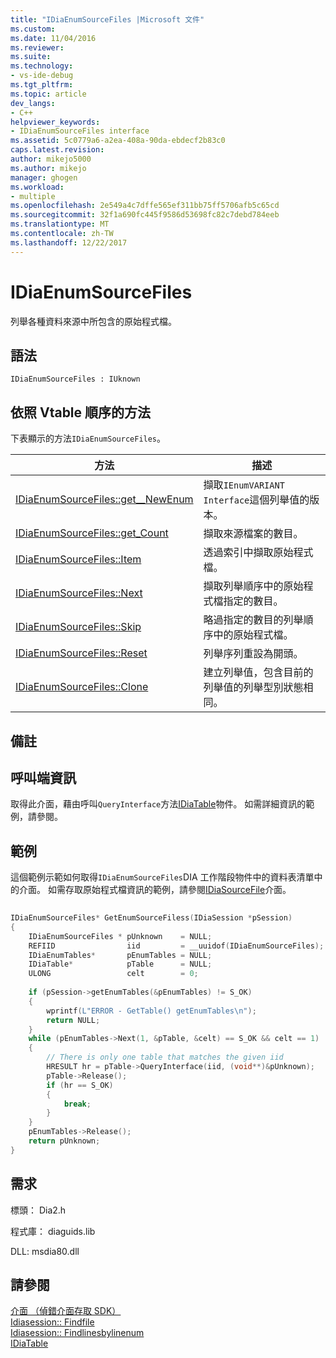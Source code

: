 ```yaml
---
title: "IDiaEnumSourceFiles |Microsoft 文件"
ms.custom: 
ms.date: 11/04/2016
ms.reviewer: 
ms.suite: 
ms.technology:
- vs-ide-debug
ms.tgt_pltfrm: 
ms.topic: article
dev_langs:
- C++
helpviewer_keywords:
- IDiaEnumSourceFiles interface
ms.assetid: 5c0779a6-a2ea-408a-90da-ebdecf2b83c0
caps.latest.revision: 
author: mikejo5000
ms.author: mikejo
manager: ghogen
ms.workload:
- multiple
ms.openlocfilehash: 2e549a4c7dffe565ef311bb75ff5706afb5c65cd
ms.sourcegitcommit: 32f1a690fc445f9586d53698fc82c7debd784eeb
ms.translationtype: MT
ms.contentlocale: zh-TW
ms.lasthandoff: 12/22/2017
---
```

# <a name="idiaenumsourcefiles"></a>IDiaEnumSourceFiles
列舉各種資料來源中所包含的原始程式檔。  
  
## <a name="syntax"></a>語法  
  
```  
IDiaEnumSourceFiles : IUknown  
```  
  
## <a name="methods-in-vtable-order"></a>依照 Vtable 順序的方法  
 下表顯示的方法`IDiaEnumSourceFiles`。  
  
|方法|描述|  
|------------|-----------------|  
|[IDiaEnumSourceFiles::get__NewEnum](../../debugger/debug-interface-access/idiaenumsourcefiles-get-newenum.md)|擷取`IEnumVARIANT Interface`這個列舉值的版本。|  
|[IDiaEnumSourceFiles::get_Count](../../debugger/debug-interface-access/idiaenumsourcefiles-get-count.md)|擷取來源檔案的數目。|  
|[IDiaEnumSourceFiles::Item](../../debugger/debug-interface-access/idiaenumsourcefiles-item.md)|透過索引中擷取原始程式檔。|  
|[IDiaEnumSourceFiles::Next](../../debugger/debug-interface-access/idiaenumsourcefiles-next.md)|擷取列舉順序中的原始程式檔指定的數目。|  
|[IDiaEnumSourceFiles::Skip](../../debugger/debug-interface-access/idiaenumsourcefiles-skip.md)|略過指定的數目的列舉順序中的原始程式檔。|  
|[IDiaEnumSourceFiles::Reset](../../debugger/debug-interface-access/idiaenumsourcefiles-reset.md)|列舉序列重設為開頭。|  
|[IDiaEnumSourceFiles::Clone](../../debugger/debug-interface-access/idiaenumsourcefiles-clone.md)|建立列舉值，包含目前的列舉值的列舉型別狀態相同。|  
  
## <a name="remarks"></a>備註  
  
## <a name="notes-for-callers"></a>呼叫端資訊  
 取得此介面，藉由呼叫`QueryInterface`方法[IDiaTable](../../debugger/debug-interface-access/idiatable.md)物件。 如需詳細資訊的範例，請參閱。  
  
## <a name="example"></a>範例  
 這個範例示範如何取得`IDiaEnumSourceFiles`DIA 工作階段物件中的資料表清單中的介面。 如需存取原始程式檔資訊的範例，請參閱[IDiaSourceFile](../../debugger/debug-interface-access/idiasourcefile.md)介面。  
  
```C++  
  
IDiaEnumSourceFiles* GetEnumSourceFiless(IDiaSession *pSession)  
{  
    IDiaEnumSourceFiles * pUnknown    = NULL;  
    REFIID                iid         = __uuidof(IDiaEnumSourceFiles);  
    IDiaEnumTables*       pEnumTables = NULL;  
    IDiaTable*            pTable      = NULL;  
    ULONG                 celt        = 0;  
  
    if (pSession->getEnumTables(&pEnumTables) != S_OK)  
    {  
        wprintf(L"ERROR - GetTable() getEnumTables\n");  
        return NULL;  
    }  
    while (pEnumTables->Next(1, &pTable, &celt) == S_OK && celt == 1)  
    {  
        // There is only one table that matches the given iid  
        HRESULT hr = pTable->QueryInterface(iid, (void**)&pUnknown);  
        pTable->Release();  
        if (hr == S_OK)  
        {  
            break;  
        }  
    }  
    pEnumTables->Release();  
    return pUnknown;  
}  
```  
  
## <a name="requirements"></a>需求  
 標頭： Dia2.h  
  
 程式庫： diaguids.lib  
  
 DLL: msdia80.dll  
  
## <a name="see-also"></a>請參閱  
 [介面 （偵錯介面存取 SDK）](../../debugger/debug-interface-access/interfaces-debug-interface-access-sdk.md)   
 [Idiasession:: Findfile](../../debugger/debug-interface-access/idiasession-findfile.md)   
 [Idiasession:: Findlinesbylinenum](../../debugger/debug-interface-access/idiasession-findlinesbylinenum.md)   
 [IDiaTable](../../debugger/debug-interface-access/idiatable.md)